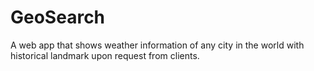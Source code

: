 # GeoSearch
A web app that shows weather information of any city in the world with historical landmark upon request from clients.

